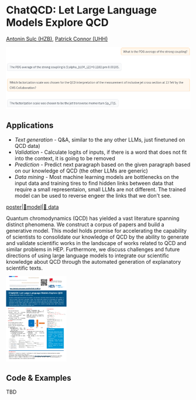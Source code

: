 # ChatQCD: Let Large Language Models Explore QCD
[Antonin Sulc (HZB)](https://sulcantonin.github.io/), [Patrick Connor (UHH)](https://www.desy.de/~connorpa/)

![ChatQCD Examples](qcd_example2.png)

## Applications
- *Text generation* - Q&A, similar to the any other LLMs, just finetuned on QCD data)
- *Validation* - Calculate logits of inputs, if there is a word that does not fit into the context, it is going to be removed
- *Prediction* - Predict next paragraph based on the given paragraph based on our knowledge of QCD (the other LLMs are generic)
- *Data mining* - Most machine learning models are bottlenecks on the input data and training tires to find hidden links between data that require a small representaion, small LLMs are not different. The trained model can be used to reverse engeer the links that we don't see. 

[poster](https://indico.cern.ch/event/1291157/contributions/5902233/attachments/2896991/5080392/CHATQCD_ICHEP24.pdf)|[🤗model](https://huggingface.co/sulcan/CHATQCD)|[🤗 data](https://huggingface.co/datasets/sulcan/ChatQCD/)

Quantum chromodynamics (QCD) has yielded a vast literature spanning distinct phenomena. We construct a corpus of papers and build a generative model. This model holds promise for accelerating the capability of scientists to consolidate our knowledge of QCD by the ability to generate and validate scientific works in the landscape of works related to QCD and similar problems in HEP. Furthermore, we discuss challenges and future directions of using large language models to integrate our scientific knowledge about QCD through the automated generation of explanatory scientific texts.

![poster](CHATQCD_ICHEP24.png)

## Code & Examples
TBD
